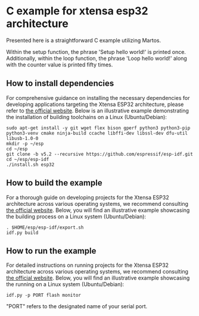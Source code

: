 # C example for xtensa esp32 architecture

Presented here is a straightforward C example utilizing Martos.

Within the setup function, the phrase 'Setup hello world!' is printed once.
Additionally, within the loop function, the phrase 'Loop hello world!' along with the counter value is printed fifty times.

## How to install dependencies

For comprehensive guidance on installing the necessary dependencies for developing applications targeting the Xtensa ESP32 architecture, 
please refer to [the official website](https://docs.espressif.com/projects/esp-idf/en/latest/esp32/get-started/index.html#manual-installation). 
Below is an illustrative example demonstrating the installation of building toolchains on a Linux (Ubuntu/Debian):
```
sudo apt-get install -y git wget flex bison gperf python3 python3-pip python3-venv cmake ninja-build ccache libffi-dev libssl-dev dfu-util libusb-1.0-0
mkdir -p ~/esp
cd ~/esp
git clone -b v5.2 --recursive https://github.com/espressif/esp-idf.git
cd ~/esp/esp-idf
./install.sh esp32
```

## How to build the example

For a thorough guide on developing projects for the Xtensa ESP32 architecture across various operating systems, 
we recommend consulting [the official website](https://docs.espressif.com/projects/esp-idf/en/latest/esp32/get-started/index.html#build-your-first-project).
Below, you will find an illustrative example showcasing the building process on a Linux system (Ubuntu/Debian):
```
. $HOME/esp/esp-idf/export.sh
idf.py build
```

## How to run the example
For detailed instructions on running projects for the Xtensa ESP32 architecture across various operating systems,
we recommend consulting [the official website](https://docs.espressif.com/projects/esp-idf/en/latest/esp32/get-started/index.html#build-your-first-project).
Below, you will find an illustrative example showcasing the running on a Linux system (Ubuntu/Debian):
```
idf.py -p PORT flash monitor
```

"PORT" refers to the designated name of your serial port.
